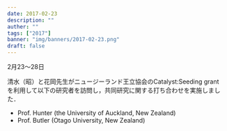 ```yaml
---
date: 2017-02-23
description: ""
auther: ""
tags: ["2017"]
banner: "img/banners/2017-02-23.png"
draft: false
---
```

2月23～28日

清水（昭）と花岡先生がニュージーランド王立協会のCatalyst:Seeding grant を利用して以下の研究者を訪問し，共同研究に関する打ち合わせを実施しました．

- Prof. Hunter (the University of Auckland, New Zealand)
- Prof. Butler (Otago University, New Zealand)
